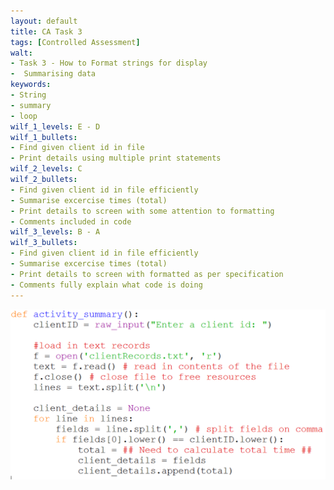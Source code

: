 ```yaml
---
layout: default
title: CA Task 3
tags: [Controlled Assessment]
walt:
- Task 3 - How to Format strings for display
-  Summarising data
keywords:
- String
- summary
- loop
wilf_1_levels: E - D
wilf_1_bullets:
- Find given client id in file
- Print details using multiple print statements
wilf_2_levels: C
wilf_2_bullets:
- Find given client id in file efficiently
- Summarise excercise times (total)
- Print details to screen with some attention to formatting
- Comments included in code
wilf_3_levels: B - A
wilf_3_bullets:
- Find given client id in file efficiently
- Summarise excercise times (total)
- Print details to screen with formatted as per specification
- Comments fully explain what code is doing
---
```


![Code Snippet](/resources/images/code_snippet_1.png)